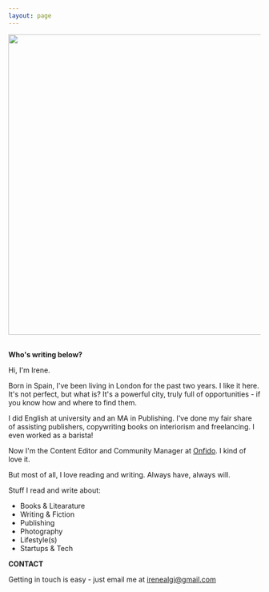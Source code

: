 ```yaml
---
layout: page
---
```


<center><img src="https://c2.staticflickr.com/4/3685/20202807142_a8520720eb_b.jpg" width="600"/></center>

<br />

**Who's writing below?**

Hi, I'm Irene.

Born in Spain, I've been living in London for the past two years. I like it here. It's not perfect, but what is? It's a powerful city, truly full of opportunities - if you know how and where to find them.

I did English at university and an MA in Publishing. I've done my fair share of assisting publishers, copywriting books on interiorism and freelancing. I even worked as a barista!  

Now I'm the Content Editor and Community Manager at <a href="https://onfido.com/" target="_blank">Onfido</a>. I kind of love it.

But most of all, I love reading and writing. Always have, always will.

Stuff I read and write about:

- Books & Litearature
- Writing & Fiction
- Publishing
- Photography
- Lifestyle(s)
- Startups & Tech


**CONTACT**

Getting in touch is easy - just email me at <irenealgi@gmail.com>
